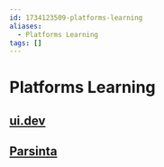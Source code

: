 ```yaml
---
id: 1734123509-platforms-learning
aliases:
  - Platforms Learning
tags: []
---
```


# Platforms Learning

## [ui.dev](https://ui.dev/)

## [Parsinta](https://parsinta.com)
